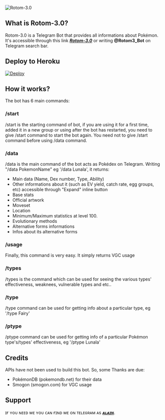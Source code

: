 ![Rotom-3.0](https://telegra.ph/file/98b9ebf8e4e142b4764d5.jpg)

## What is Rotom-3.0?
Rotom-3.0 is a Telegram Bot that provides all informations about Pokémon. It's accessible through this link <b><i>[Rotom-3.0](https://telegram.me/Rotom3_bot)</i></b> or writing <b>@Rotom3_Bot</b> on Telegram search bar.

## Deploy to Heroku
[![Deploy](https://www.herokucdn.com/deploy/button.svg)](https://heroku.com/deploy?template=https://github.com/madboy482/rotom-2.0.git)

## How it works?
The bot has 6 main commands:

### /start 
/start is the starting command of bot, if you are using it for a first time, added it in a new group or using after the bot has restarted, you need to give /start command to start the bot again. You need not to give /start command before using /data command.

### /data
/data is the main command of the bot acts as Pokédex on Telegram. Writing "/data PokemonName" eg '/data Lunala', it returns:
* Main data (Name, Dex number, Type, Ability)
* Other informations about it (such as EV yield, catch rate, egg groups, etc) accessible through "Expand" inline button
* Base stats
* Official artwork
* Moveset
* Location
* Minimum/Maximum statistics at level 100.
* Evolutionary methods
* Alternative forms informations
* Infos about its alternative forms

### /usage
Finally, this command is very easy. It simply returns VGC usage

### /types 
/types is the command which can be used for seeing the various types' effectiveness, weaknees, vulnerable types and etc..

### /type
/type command can be used for getting info about a particular type, eg '/type Fairy'

### /ptype
/ptype command can be used for getting info of a particular Pokémon type's/types' effectiveness, eg '/ptype Lunala'

## Credits
APIs have not been used to build this bot. So, some Thanks are due:
* PokémonDB (pokemondb.net) for their data
* Smogon (smogon.com) for VGC usage

## Support
ɪғ ʏᴏᴜ ɴᴇᴇᴅ ᴍᴇ ʏᴏᴜ ᴄᴀɴ ғɪɴᴅ ᴍᴇ ᴏɴ ᴛᴇʟᴇɢʀᴀᴍ ᴀs <b><i>[ᴀʟᴀɪɴ](https://telegram.me/Alain_Champion)</i></b>.
